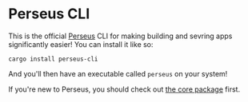 # Perseus CLI

This is the official [Perseus](https://github.com/arctic-hen7/perseus) CLI for making building and sevring apps significantly easier! You can install it like so:

```
cargo install perseus-cli
```

And you'll then have an executable called `perseus` on your system!

If you're new to Perseus, you should check out [the core package](https://github.com/arctic-hen7/perseus) first.
